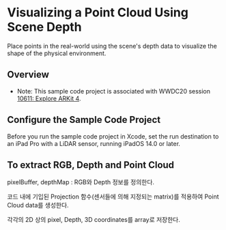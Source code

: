 # Visualizing a Point Cloud Using Scene Depth

Place points in the real-world using the scene's depth data to visualize the shape of the physical environment.  

## Overview

- Note: This sample code project is associated with WWDC20 session [10611: Explore ARKit 4](https://developer.apple.com/wwdc20/10611/).

## Configure the Sample Code Project

Before you run the sample code project in Xcode, set the run destination to an iPad Pro with a LiDAR sensor, running iPadOS 14.0 or later.

## To extract RGB, Depth and Point Cloud

pixelBuffer, depthMap : RGB와 Depth 정보를 정의한다.

코드 내에 기입된 Projection 함수(센서들에 의해 지정되는 matrix)를 적용하여 Point Cloud data를 생성한다.

각각의 2D 상의 pixel, Depth, 3D coordinates를 array로 저장한다.
